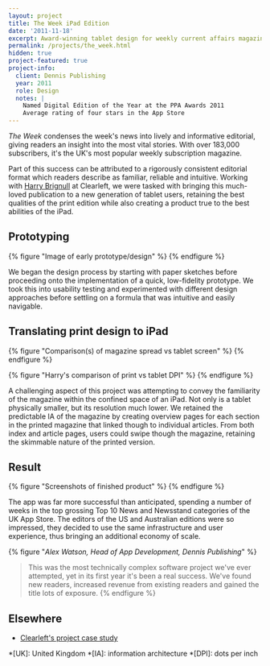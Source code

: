 ```yaml
---
layout: project
title: The Week iPad Edition
date: '2011-11-18'
excerpt: Award-winning tablet design for weekly current affairs magazine.
permalink: /projects/the_week.html
hidden: true
project-featured: true
project-info:
  client: Dennis Publishing
  year: 2011
  role: Design
  notes: |
    Named Digital Edition of the Year at the PPA Awards 2011
    Average rating of four stars in the App Store
---
```

_The Week_ condenses the week's news into lively and informative editorial, giving readers an insight into the most vital stories. With over 183,000 subscribers, it's the UK's most popular weekly subscription magazine.

Part of this success can be attributed to a rigorously consistent editorial format which readers describe as familiar, reliable and intuitive. Working with [Harry Brignull][1] at Clearleft, we were tasked with bringing this much-loved publication to a new generation of tablet users, retaining the best qualities of the print edition while also creating a product true to the best abilities of the iPad.

## Prototyping
{% figure "Image of early prototype/design" %}
{% endfigure %}

We began the design process by starting with paper sketches before proceeding onto the implementation of a quick, low-fidelity prototype. We took this into usability testing and experimented with different design approaches before settling on a formula that was intuitive and easily navigable.

## Translating print design to iPad
{% figure "Comparison(s) of magazine spread vs tablet screen" %}
{% endfigure %}

{% figure "Harry's comparison of print vs tablet DPI" %}
{% endfigure %}

A challenging aspect of this project was attempting to convey the familiarity of the magazine within the confined space of an iPad. Not only is a tablet physically smaller, but its resolution much lower. We retained the predictable IA of the magazine by creating overview pages for each section in the printed magazine that linked though to individual articles. From both index and article pages, users could swipe though the magazine, retaining the skimmable nature of the printed version.

## Result
{% figure "Screenshots of finished product" %}
{% endfigure %}

The app was far more successful than anticipated, spending a number of weeks in the top grossing Top 10 News and Newsstand categories of the UK App Store. The editors of the US and Australian editions were so impressed, they decided to use the same infrastructure and user experience, thus bringing an additional economy of scale.

{% figure "<cite>Alex Watson, Head of App Development, Dennis Publishing</cite>" %}
> This was the most technically complex software project we've ever attempted, yet in its first year it's been a real success. We've found new readers, increased revenue from existing readers and gained the title lots of exposure.
{% endfigure %}

## Elsewhere
* [Clearleft's project case study][2]

[1]: http://www.90percentofeverything.com/about/
[2]: http://clearleft.com/made/the-week

*[UK]: United Kingdom
*[IA]: information architecture
*[DPI]: dots per inch
